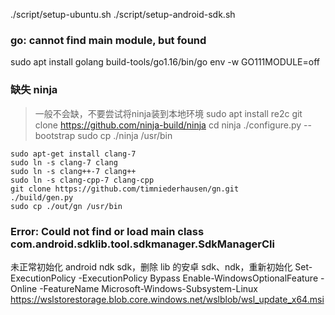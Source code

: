 ./script/setup-ubuntu.sh
./script/setup-android-sdk.sh
### go: cannot find main module, but found

sudo apt install golang
build-tools/go1.16/bin/go env -w GO111MODULE=off

### 缺失 ninja
> 一般不会缺，不要尝试将ninja装到本地环境
sudo apt install re2c
git clone  https://github.com/ninja-build/ninja
cd ninja
./configure.py --bootstrap
sudo cp ./ninja  /usr/bin
```shell
sudo apt-get install clang-7
sudo ln -s clang-7 clang
sudo ln -s clang++-7 clang++
sudo ln -s clang-cpp-7 clang-cpp
git clone https://github.com/timniederhausen/gn.git
./build/gen.py
sudo cp ./out/gn /usr/bin
```

### Error: Could not find or load main class com.android.sdklib.tool.sdkmanager.SdkManagerCli
未正常初始化 android ndk sdk，删除 lib 的安卓 sdk、ndk，重新初始化
 Set-ExecutionPolicy -ExecutionPolicy Bypass
 Enable-WindowsOptionalFeature -Online -FeatureName Microsoft-Windows-Subsystem-Linux
 https://wslstorestorage.blob.core.windows.net/wslblob/wsl_update_x64.msi